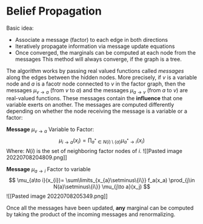 # Belief Propagation

Basic idea:
* Associate a message (factor) to each edge in both directions
* Iteratively propagate information via message update equations
* Once converged, the marginals can be computed at each node from the messages
This method will always converge, if the graph is a tree.

The algorithm works by passing real valued functions called *messages* along the edges between the hidden nodes. More precisely, if $v$ is a variable node and $a$ is a facotr node connected to $v$ in the factor graph, then the messages $\mu_{v\to a}$  (from $v$ to $a$) and the messages $\mu_{a\to v}$ (from $a$ to $v$) are real-valued functions.
These messages contain the **influence** that one variable exerts on another. The messages are computed differently depending on whether the node receiving the message is a variable or a factor:

**Message** $\mu_{v\to a}$ Variable to Factor:
$$
\mu_{i\to a}(x_i)=
\prod_{
a^{*}\in N(i)\setminus\{a\}
}
\mu_{a^{*}\to i}(x_i)
$$
Where: $N(i)$ is the set of neighboring factor nodes of $i$.
![[Pasted image 20220708204809.png]]


**Message** $\mu_{a\to i}$ Factor to variable
$$
\mu_{a\to i}(x_{i})=
\sum\limits_{x_{a}\setminus\{i\}}
f_a(x_a)
\prod_{j\in N(a)\setminus\{i\}}
\mu_{j\to a}(x_j)
$$
![[Pasted image 20220708205349.png]]


Once all the messages have been updated, **any** marginal can be computed by taking the product of the incoming messages and renormalizing.
